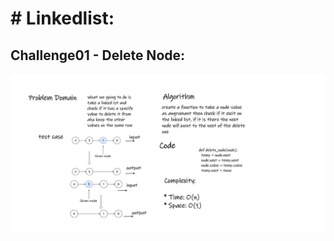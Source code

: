 # # Linkedlist:

## Challenge01 - Delete Node:


![Linkedlist - Challenge 01](LinkedlistChallenge01.png)